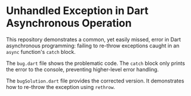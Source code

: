 # Unhandled Exception in Dart Asynchronous Operation

This repository demonstrates a common, yet easily missed, error in Dart asynchronous programming: failing to re-throw exceptions caught in an `async` function's `catch` block.

The `bug.dart` file shows the problematic code.  The `catch` block only prints the error to the console, preventing higher-level error handling.

The `bugSolution.dart` file provides the corrected version. It demonstrates how to re-throw the exception using `rethrow`.